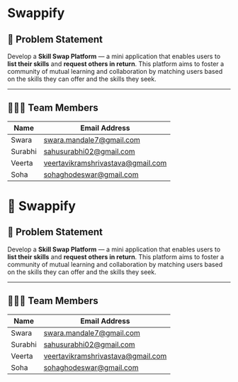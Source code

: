 # Swappify

## 📝 Problem Statement
Develop a **Skill Swap Platform** — a mini application that enables users to **list their skills** and **request others in return**. This platform aims to foster a community of mutual learning and collaboration by matching users based on the skills they can offer and the skills they seek.

---

## 🧑‍🤝‍🧑 Team Members

| Name              | Email Address               |
|-------------------|-----------------------------|
| Swara             | swara.mandale7@gmail.com    |
| Surabhi           | sahusurabhi02@gmail.com        |
| Veerta            | veertavikramshrivastava@gmail.com         |
| Soha              | sohaghodeswar@gmail.com        |
# 🔄 Swappify

## 📝 Problem Statement
Develop a **Skill Swap Platform** — a mini application that enables users to **list their skills** and **request others in return**. This platform aims to foster a community of mutual learning and collaboration by matching users based on the skills they can offer and the skills they seek.

---

## 🧑‍🤝‍🧑 Team Members

| Name              | Email Address               |
|-------------------|-----------------------------|
| Swara             | swara.mandale7@gmail.com         |
| Surabhi           | sahusurabhi02@gmail.com        |
| Veerta            | veertavikramshrivastava@gmail.com       |
| Soha              | sohaghodeswar@gmail.com        |
